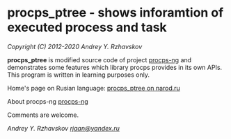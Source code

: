 # procps_ptree - shows inforamtion of executed process and  task

  _Copyright (C) 2012-2020 Andrey Y. Rzhavskov_

  **procps_ptree** is modified source code of project [procps-ng](https://gitlab.com/procps-ng/procps) and  demonstrates some 
  features which library procps provides in its own APIs.  This program is written in learning purposes only.

  Home's page on Rusian language:
	[procps_ptree on narod.ru](http://rjaan.narod.ru/projects/procps_ptree.html)

  About procps-ng
        [procps-ng](https://gitlab.com/procps-ng/procps/-/blob/master/README.md)

Comments are welcome.

 _Andrey Y. Rzhavskov <rjaan@yandex.ru>_

